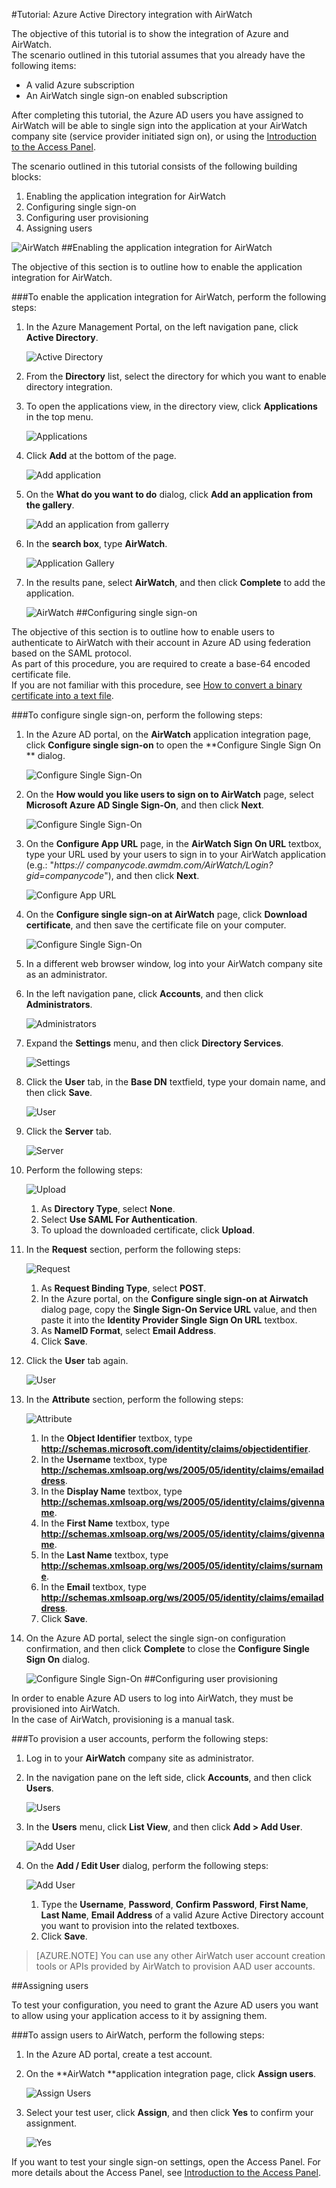 <properties 
    pageTitle="Tutorial: Azure Active Directory integration with AirWatch | Microsoft Azure" 
    description="Learn how to use AirWatch with Azure Active Directory to enable single sign-on, automated provisioning, and more!" 
    services="active-directory" 
    authors="markusvi"  
    documentationCenter="na" 
    manager="stevenpo"/>
<tags 
    ms.service="active-directory" 
    ms.devlang="na" 
    ms.topic="article" 
    ms.tgt_pltfrm="na" 
    ms.workload="identity" 
    ms.date="10/22/2015" 
    ms.author="markvi" />

#Tutorial: Azure Active Directory integration with AirWatch

The objective of this tutorial is to show the integration of Azure and AirWatch.  
The scenario outlined in this tutorial assumes that you already have the following items:

-   A valid Azure subscription
-   An AirWatch single sign-on enabled subscription

After completing this tutorial, the Azure AD users you have assigned to AirWatch will be able to single sign into the application at your AirWatch company site (service provider initiated sign on), or using the [Introduction to the Access Panel](active-directory-saas-access-panel-introduction.md).

The scenario outlined in this tutorial consists of the following building blocks:

1.  Enabling the application integration for AirWatch
2.  Configuring single sign-on
3.  Configuring user provisioning
4.  Assigning users

![AirWatch](./media/active-directory-saas-airwatch-tutorial/IC791913.png "AirWatch")
##Enabling the application integration for AirWatch

The objective of this section is to outline how to enable the application integration for AirWatch.

###To enable the application integration for AirWatch, perform the following steps:

1.  In the Azure Management Portal, on the left navigation pane, click **Active Directory**.

    ![Active Directory](./media/active-directory-saas-airwatch-tutorial/IC700993.png "Active Directory")

2.  From the **Directory** list, select the directory for which you want to enable directory integration.

3.  To open the applications view, in the directory view, click **Applications** in the top menu.

    ![Applications](./media/active-directory-saas-airwatch-tutorial/IC700994.png "Applications")

4.  Click **Add** at the bottom of the page.

    ![Add application](./media/active-directory-saas-airwatch-tutorial/IC749321.png "Add application")

5.  On the **What do you want to do** dialog, click **Add an application from the gallery**.

    ![Add an application from gallerry](./media/active-directory-saas-airwatch-tutorial/IC749322.png "Add an application from gallerry")

6.  In the **search box**, type **AirWatch**.

    ![Application Gallery](./media/active-directory-saas-airwatch-tutorial/IC791914.png "Application Gallery")

7.  In the results pane, select **AirWatch**, and then click **Complete** to add the application.

    ![AirWatch](./media/active-directory-saas-airwatch-tutorial/IC791915.png "AirWatch")
##Configuring single sign-on

The objective of this section is to outline how to enable users to authenticate to AirWatch with their account in Azure AD using federation based on the SAML protocol.  
As part of this procedure, you are required to create a base-64 encoded certificate file.  
If you are not familiar with this procedure, see [How to convert a binary certificate into a text file](http://youtu.be/PlgrzUZ-Y1o).

###To configure single sign-on, perform the following steps:

1.  In the Azure AD portal, on the **AirWatch** application integration page, click **Configure single sign-on** to open the **Configure Single Sign On ** dialog.

    ![Configure Single Sign-On](./media/active-directory-saas-airwatch-tutorial/IC791916.png "Configure Single Sign-On")

2.  On the **How would you like users to sign on to AirWatch** page, select **Microsoft Azure AD Single Sign-On**, and then click **Next**.

    ![Configure Single Sign-On](./media/active-directory-saas-airwatch-tutorial/IC791917.png "Configure Single Sign-On")

3.  On the **Configure App URL** page, in the **AirWatch Sign On URL** textbox, type your URL used by your users to sign in to your AirWatch application (e.g.: "*https:// companycode.awmdm.com/AirWatch/Login?gid=companycode*"), and then click **Next**.

    ![Configure App URL](./media/active-directory-saas-airwatch-tutorial/IC791918.png "Configure App URL")

4.  On the **Configure single sign-on at AirWatch** page, click **Download certificate**, and then save the certificate file on your computer.

    ![Configure Single Sign-On](./media/active-directory-saas-airwatch-tutorial/IC791919.png "Configure Single Sign-On")

5.  In a different web browser window, log into your AirWatch company site as an administrator.

6.  In the left navigation pane, click **Accounts**, and then click **Administrators**.

    ![Administrators](./media/active-directory-saas-airwatch-tutorial/IC791920.png "Administrators")

7.  Expand the **Settings** menu, and then click **Directory Services**.

    ![Settings](./media/active-directory-saas-airwatch-tutorial/IC791921.png "Settings")

8.  Click the **User** tab, in the **Base DN** textfield, type your domain name, and then click **Save**.

    ![User](./media/active-directory-saas-airwatch-tutorial/IC791922.png "User")

9.  Click the **Server** tab.

    ![Server](./media/active-directory-saas-airwatch-tutorial/IC791923.png "Server")

10. Perform the following steps:

    ![Upload](./media/active-directory-saas-airwatch-tutorial/IC791924.png "Upload")

    1.  As **Directory Type**, select **None**.
    2.  Select **Use SAML For Authentication**.
    3.  To upload the downloaded certificate, click **Upload**.

11. In the **Request** section, perform the following steps:

    ![Request](./media/active-directory-saas-airwatch-tutorial/IC791925.png "Request")

    1.  As **Request Binding Type**, select **POST**.
    2.  In the Azure portal, on the **Configure single sign-on at Airwatch** dialog page, copy the **Single Sign-On Service URL** value, and then paste it into the **Identity Provider Single Sign On URL** textbox.
    3.  As **NameID Format**, select **Email Address**.
    4.  Click **Save**.

12. Click the **User** tab again.

    ![User](./media/active-directory-saas-airwatch-tutorial/IC791926.png "User")

13. In the **Attribute** section, perform the following steps:

    ![Attribute](./media/active-directory-saas-airwatch-tutorial/IC791927.png "Attribute")

    1.  In the **Object Identifier** textbox, type **http://schemas.microsoft.com/identity/claims/objectidentifier**.
    2.  In the **Username** textbox, type **http://schemas.xmlsoap.org/ws/2005/05/identity/claims/emailaddress**.
    3.  In the **Display Name** textbox, type **http://schemas.xmlsoap.org/ws/2005/05/identity/claims/givenname**.
    4.  In the **First Name** textbox, type **http://schemas.xmlsoap.org/ws/2005/05/identity/claims/givenname**.
    5.  In the **Last Name** textbox, type **http://schemas.xmlsoap.org/ws/2005/05/identity/claims/surname**.
    6.  In the **Email** textbox, type **http://schemas.xmlsoap.org/ws/2005/05/identity/claims/emailaddress**.
    7.  Click **Save**.

14. On the Azure AD portal, select the single sign-on configuration confirmation, and then click **Complete** to close the **Configure Single Sign On** dialog.

    ![Configure Single Sign-On](./media/active-directory-saas-airwatch-tutorial/IC791928.png "Configure Single Sign-On")
##Configuring user provisioning

In order to enable Azure AD users to log into AirWatch, they must be provisioned into AirWatch.  
In the case of AirWatch, provisioning is a manual task.

###To provision a user accounts, perform the following steps:

1.  Log in to your **AirWatch** company site as administrator.

2.  In the navigation pane on the left side, click **Accounts**, and then click **Users**.

    ![Users](./media/active-directory-saas-airwatch-tutorial/IC791929.png "Users")

3.  In the **Users** menu, click **List View**, and then click **Add \> Add User**.

    ![Add User](./media/active-directory-saas-airwatch-tutorial/IC791930.png "Add User")

4.  On the **Add / Edit User** dialog, perform the following steps:

    ![Add User](./media/active-directory-saas-airwatch-tutorial/IC791931.png "Add User")

    1.  Type the **Username**, **Password**, **Confirm Password**, **First Name**, **Last Name**, **Email Address** of a valid Azure Active Directory account you want to provision into the related textboxes.
    2.  Click **Save**.

>[AZURE.NOTE] You can use any other AirWatch user account creation tools or APIs provided by AirWatch to provision AAD user accounts.

##Assigning users

To test your configuration, you need to grant the Azure AD users you want to allow using your application access to it by assigning them.

###To assign users to AirWatch, perform the following steps:

1.  In the Azure AD portal, create a test account.

2.  On the **AirWatch **application integration page, click **Assign users**.

    ![Assign Users](./media/active-directory-saas-airwatch-tutorial/IC791932.png "Assign Users")

3.  Select your test user, click **Assign**, and then click **Yes** to confirm your assignment.

    ![Yes](./media/active-directory-saas-airwatch-tutorial/IC767830.png "Yes")

If you want to test your single sign-on settings, open the Access Panel. For more details about the Access Panel, see [Introduction to the Access Panel](active-directory-saas-access-panel-introduction.md).




<!--HONumber=Mar16_HO4-->


